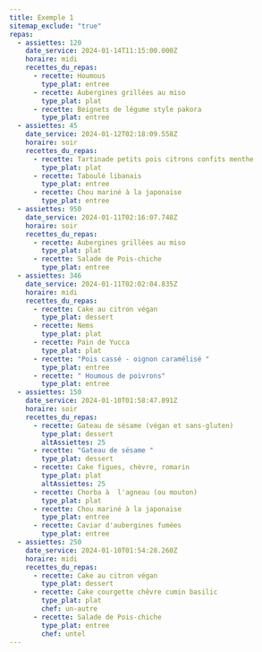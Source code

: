 ```yaml
---
title: Exemple 1
sitemap_exclude: "true"
repas:
  - assiettes: 120
    date_service: 2024-01-14T11:15:00.000Z
    horaire: midi
    recettes_du_repas:
      - recette: Houmous
        type_plat: entree
      - recette: Aubergines grillées au miso
        type_plat: plat
      - recette: Beignets de légume style pakora
        type_plat: entree
  - assiettes: 45
    date_service: 2024-01-12T02:18:09.558Z
    horaire: soir
    recettes_du_repas:
      - recette: Tartinade petits pois citrons confits menthe
        type_plat: plat
      - recette: Taboulé libanais
        type_plat: entree
      - recette: Chou mariné à la japonaise
        type_plat: entree
  - assiettes: 950
    date_service: 2024-01-11T02:16:07.748Z
    horaire: soir
    recettes_du_repas:
      - recette: Aubergines grillées au miso
        type_plat: plat
      - recette: Salade de Pois-chiche
        type_plat: entree
  - assiettes: 346
    date_service: 2024-01-11T02:02:04.835Z
    horaire: midi
    recettes_du_repas:
      - recette: Cake au citron végan
        type_plat: dessert
      - recette: Nems
        type_plat: plat
      - recette: Pain de Yucca
        type_plat: plat
      - recette: "Pois cassé - oignon caramélisé "
        type_plat: entree
      - recette: " Houmous de poivrons"
        type_plat: entree
  - assiettes: 150
    date_service: 2024-01-10T01:58:47.891Z
    horaire: soir
    recettes_du_repas:
      - recette: Gateau de sésame (végan et sans-gluten)
        type_plat: dessert
        altAssiettes: 25
      - recette: "Gateau de sésame "
        type_plat: dessert
      - recette: Cake figues, chèvre, romarin
        type_plat: plat
        altAssiettes: 25
      - recette: Chorba à  l'agneau (ou mouton)
        type_plat: plat
      - recette: Chou mariné à la japonaise
        type_plat: entree
      - recette: Caviar d'aubergines fumées
        type_plat: entree
  - assiettes: 250
    date_service: 2024-01-10T01:54:28.260Z
    horaire: midi
    recettes_du_repas:
      - recette: Cake au citron végan
        type_plat: dessert
      - recette: Cake courgette chêvre cumin basilic
        type_plat: plat
        chef: un-autre
      - recette: Salade de Pois-chiche
        type_plat: entree
        chef: untel
---
```

